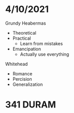 # 4/10/2021

Grundy Heabermas
- Theoretical
- Practical
  - Learn from mistakes
- Emancipation
  - Actually use everything

Whitehead
- Romance
- Percision
- Generalization

# 341 DURAM